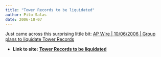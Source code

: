 ```yaml
---
title: "Tower Records to be liquidated"
author: Pito Salas
date: 2006-10-07
---
```


Just came across this surprising little bit: [AP Wire | 10/06/2006 | Group plans to liquidate Tower Records](<http://www.sanluisobispo.com/mld/sanluisobispo/news/15697803.htm> "AP Wire | 10/06/2006 | Group plans to liquidate Tower Records")


* **Link to site:** **[Tower Records to be liquidated](None)**
